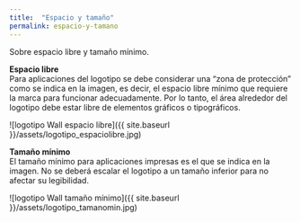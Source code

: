 ```yaml
---
title:  "Espacio y tamaño"
permalink: espacio-y-tamano
---
```


Sobre espacio libre y tamaño mínimo.

<!--more-->

<strong>Espacio libre</strong><br/>
Para aplicaciones del logotipo se debe considerar una “zona de protección” como se indica en la imagen, es decir, el espacio libre mínimo que requiere la marca para funcionar adecuadamente. Por lo tanto, el área alrededor del logotipo debe estar libre de elementos gráficos o tipográficos.

![logotipo Wall espacio libre]({{ site.baseurl }}/assets/logotipo_espaciolibre.jpg)

<strong>Tamaño mínimo</strong><br/>
El tamaño mínimo para aplicaciones impresas es el que se indica en la imagen. No se deberá escalar el logotipo a un tamaño inferior para no afectar su legibilidad.

![logotipo Wall tamaño mínimo]({{ site.baseurl }}/assets/logotipo_tamanomin.jpg)